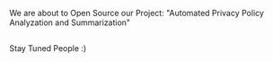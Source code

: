 We are about to Open Source our Project: "Automated Privacy Policy Analyzation and Summarization"
##
Stay Tuned People :)
